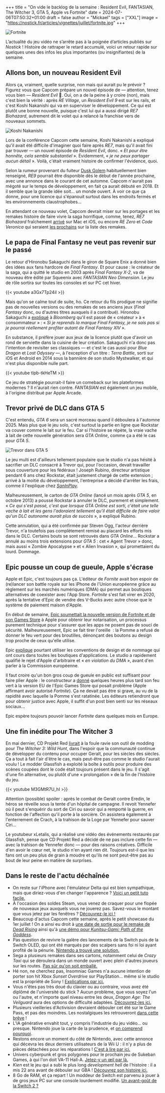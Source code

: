 +++
title = "On vide le backlog de la semaine : Resident Evil, FANTASIAN, The Witcher 3, GTA 5, Apple vs Fortnite"
date = 2024-07-06T07:50:32+01:00
draft = false
author = "Mickael"
tags = ["XXL"]
image = "https://nostick.fr/articles/vignettes/juillet/fortnite.jpg"
+++

![Fortnite](fortnite.jpg "La journée portes ouvertes du club de paintball a un peu dégénéré.") 

L’actualité du jeu vidéo ne s’arrête pas à la poignée d’articles publiés sur *Nostick* ! Histoire de rattraper le retard accumulé, voici un retour rapide sur quelques unes des infos les plus importantes (ou insignifiantes) de la semaine.

## Allons bon, un nouveau Resident Evil

Alors ça, vraiment, quelle surprise, non mais qui aurait pu le prévoir ? Figurez vous que Capcom prépare un nouvel épisode de — attention, tenez vous bien — *Resident Evil* 🤯. Oui, on a de la peine à y croire (non), mais c'est bien la vérité : après *RE Village*, un *Resident Evil 9* est sur les rails, et c'est Koshi Nakanishi qui va en superviser le développement. Ce qui est plutôt une bonne nouvelle, puisque c'est lui qui a aussi dirigé *RE7 Biohazard*, autrement dit le volet qui a relancé la franchise vers de nouveaux sommets.

![Koshi Nakanishi](resident-evil-9.jpg "C'est Koshi Nakanishi qui l'a dit.") 

Lors de la conférence Capcom cette semaine, Koshi Nakanishi a expliqué qu'il avait été difficile d'imaginer quoi faire après *RE7*, mais qu'il avait fini par trouver — un nouvel épisode de *Resident Evil*, donc. « *Et pour être honnête, cela semble substantiel* ». Évidemment, « *je ne peux partager aucun détail* ». Voilà, c'était vraiment histoire de confirmer l'évidence, quoi.

Selon la rumeur provenant du fuiteur [Dusk Golem](https://x.com/AestheticGamer1/status/1786276564080144817) habituellement bien renseigné, *RE9* pourrait être disponible dès le début de l'année prochaine, avec une annonce dans le courant de cet automne. Capcom n'aurait pas mégoté sur le temps de développement, en fait ça aurait débuté en 2018. Et il semble que la grande idée soit… un monde ouvert. À voir ce que ça donne, pour une licence qui s'épanouit surtout dans les endroits fermés et les environnements claustrophobes…

En attendant ce nouveau volet, Capcom devrait miser sur les portages et les remakes histoire de faire vivre la saga horrifique, comme, tenez, *RE7 Biohazard* fraîchement [arrivé](https://www.igen.fr/app-store/2024/07/resident-evil-7-est-desormais-disponible-sympa-sur-mac-du-mieux-sur-iphone-15-pro-144533) sur Mac et iOS, ou encore *RE Zero* et *Code Veronica* qui seraient [les prochains](https://nostick.fr/articles/2024/mai/2905-capcom-travaillerait-sur-un-remake-de-resident-evil-zero-et-de-code-veronica/) sur la liste des remakes.

## Le papa de Final Fantasy ne veut pas revenir sur le passé

Le retour d'Hironobu Sakaguchi dans le giron de Square Enix a donné bien des idées aux fans hardcore de *Final Fantasy*. Et pour cause : le créateur de la saga, qui a quitté le studio en 2003 après *Final Fantasy X-2*, va de nouveau être édité par Squeenix avec *FANTASIAN Neo Dimension*. Le jeu de rôle sortira sur toutes les consoles et sur PC cet hiver.

{{< youtube a3Gx7Tp24iI >}} 

Mais qu'on se calme tout de suite, ho. Ce retour du fils prodigue ne signifie pas de nouvelles versions ou des remakes de ses anciens jeux (*Final Fantasy* donc, ou d'autres titres auxquels il a contribué). Hironobu Sakaguchi a [expliqué](https://www.bloomberg.com/news/newsletters/2024-07-03/-final-fantasy-creator-hironobu-sakaguchi-reunites-with-square-enix?srnd=technology-vp) à *Bloomberg* qu'il est passé de « créateur » à « consommateur » : « *Si je reprends la marque Final Fantasy, je ne sais pas si je pourrai réellement profiter autant de Final Fantasy XIV* ».

En substance, il préfère jouer aux jeux de la licence plutôt que d'avoir un rond de serviette dans la cuisine de leur création. Sakaguchi n'a donc pas l'intention de revisiter ses classiques — et c'est le cas aussi pour *Blue Dragon* et *Lost Odyssey* —, à l'exception d'un titre : *Terra Battle*, sorti sur iOS et Android en 2014 sous la bannière de son studio Mystwalker, et qui n'est plus disponible nulle part. 

{{< youtube tIpb-tkHeTM >}} 

Ce jeu de stratégie pourrait-il faire un comeback sur les plateformes modernes ? Il n'aurait rien contre. *FANTASIAN* est également un jeu mobile, à l'origine distribué par Apple Arcade.

## Trevor privé de DLC dans GTA 5

C'est entendu, *GTA 6* sera un sacré morceau quand il déboulera à l'automne 2025. Mais plus que le jeu solo, c'est surtout la partie en ligne que Rockstar va couver comme le lait sur le feu. Car si l'histoire se répète, la vraie vache à lait de cette nouvelle génération sera *GTA Online*, comme ça a été le cas pour *GTA 5*.

![Trevor dans GTA 5](trevor-gta-5.jpg "Pas de bol Trevor.") 

Le jeu multi est d'ailleurs tellement populaire que le studio n'a pas hésité à sacrifier un DLC consacré à Trevor qui, pour l'occasion, devait travailler sous couverture pour les fédéraux ! Joseph Rubino, directeur artistique pendant 6 ans chez Rockstar, était justement chargé de cette extension ; arrivé à la moitié du développement, l'entreprise a décidé d'arrêter les frais, comme il l'explique chez *[SanInPlay](https://www.youtube.com/watch?v=Uikfph7oQoE)*.

Malheureusement, le carton de *GTA Online* (lancé un mois après *GTA 5*, en octobre 2013) a poussé Rockstar à annuler le DLC, purement et simplement. « *Ce qui s'est passé, c'est que lorsque GTA Online est sorti, c'était une telle vache à lait et les gens l'adoraient tellement qu'il était difficile de faire valoir qu'un DLC autonome aurait plus de succès* », a expliqué Rubino.

Cette annulation, qui a été confirmée par Steven Ogg, l'acteur derrière Trevor, n'a toutefois pas complètement remisé au placard les efforts mis dans le DLC. Certains bouts se sont retrouvés dans *GTA Online*… Rockstar a annulé au moins trois extensions pour *GTA 5* : cet « Agent Trevor » donc, mais aussi « Zombie Apocalypse » et « Alien Invasion », qui promettaient du lourd. Dommage.

## Epic pousse un coup de gueule, Apple s'écrase

Apple et Epic, c'est toujours pas ça. L'éditeur de *Fornite* avait bon espoir de (re)lancer son battle royale sur les iPhone de l'Union européenne grâce au règlement sur les marchés numériques (DMA) qui permet aux boutiques alternatives de coexister avec l'App Store. *Fortnite* s'est fait virer en 2020, après la tentative d'Epic de vendre des V-Bucks avec autre chose que le système de paiement maison d'Apple.

En début de semaine, [Epic soumettait la nouvelle version de Fortnite et de son Games Store](https://nostick.fr/articles/2024/juillet/0107-fortnite-epic-games-store-europe/) à Apple pour obtenir leur notarisation, un processus purement technique pour s'assurer que les apps ne posent pas de souci de sécurité. Malheureusement, Epic se fait tirer l'oreille  : la Pomme a refusé de donner le feu vert pour des broutilles, dénonçant des boutons au design trop proche de ceux qu'elle utilise.

Epic [explique](https://x.com/EpicNewsroom/status/1809179985682325649) pourtant utiliser les conventions de design et de nommage qui ont cours dans toutes les boutiques d'applications. Le studio a rapidement qualifié le rejet d'Apple d'arbitraire et « *en violation du DMA* », avant d'en parler à la Commission européenne. 

Il faut croire qu'un bon gros coup de gueule en public est suffisant pour faire plier Apple : le constructeur a [donné](https://www.reuters.com/technology/epic-games-says-apple-stalling-launch-its-game-store-europe-2024-07-05/) quelques heures plus tard son feu vert à la version EU de l'Epic Games Store qui posait problème (Apple affirmant avoir autorisé *Fortnite*). Ça ne devait pas être si grave, au vu de la rapidité avec laquelle la Pomme s'est ratatinée. Les éditeurs retiendront que pour obtenir justice avec Apple, il suffit d'un post bien senti sur les réseaux sociaux…

Epic espère toujours pouvoir lancer *Fortnite* dans quelques mois en Europe.

## Une fin inédite pour The Witcher 3

En mai dernier, CD Projekt Red [livrait](https://x.com/witchergame/status/1787802994773233878) à la foule ravie son outil de modding pour *The Witcher 3: Wild Hunt*, dans l'espoir que la communauté continue de développer du contenu pour occuper Geralt, pour les siècles des siècles. Ça a tout à fait l'air d'être le cas, mais peut-être pas comme le studio l'aurait voulu ! Le modder Glassfish a exploité la boîte à outils pour produire des scènes coupées dont le code était toujours présent dans le jeu. Il s'agit d'une fin alternative, ou plutôt d'une « prolongation » de la fin de l'histoire du jeu.

{{< youtube M3GMtR7U_hI >}} 

Attention (possible) spoiler : après le combat de Geralt contre Eredin, le héros se réveille sous la tente d'un hôpital de campagne. Il revoit Yennefer où il peut s'enquérir du sort de Ciri ou savoir qui a remporté la guerre, en fonction de l'affection qu'il porte à la sorcière. On assistera également à l'enterrement de Crach, à la trahison de la Loge par Yennefer pour sauver Ciri… 

Le youtubeur xLetalis, qui a réalisé une vidéo des événements restaurés par Glassfish, pense que CD Projekt Red a décidé de ne pas inclure cette fin — avec la trahison de Yennefer donc — pour des raisons créatives. Difficile d'en avoir le cœur net, le studio n'en ayant rien dit. Toujours est-il que les fans ont un peu plus de grain à moudre et qu'ils ne sont peut-être pas au bout de leur peine en matière de surprises.

## Dans le reste de l'actu déchaînée

- On reste sur l'iPhone avec l'émulateur Delta qui est bien sympathique, mais que diriez-vous d'en changer l'apparence ? [Voici un petit tuto facile.](https://nostick.fr/articles/2024/juillet/0107-tuto-installer-un-skin-sur-delta/)
- À l'occasion des soldes Steam, vous venez de craquer pour une flopée de nouveaux jeux auxquels vous ne jouerez pas. Savez-vous le montant que vous jetez par les fenêtres ? [Découvrez-le ici !](https://nostick.fr/articles/2024/juillet/0107-jeux-steam-backlog-milliards/)
- Beaucoup d'actus Capcom cette semaine, après le petit showcase du 1er juillet ! On a ainsi eu droit à [une date de sortie pour le remake de *Dead Rising*](https://nostick.fr/articles/2024/juillet/0107-deluxe-remaster-dead-rising-rentree/) ainsi qu'à [une démo pour *Kunitsu-Gami: Path of the Goddess*](https://nostick.fr/articles/2024/juillet/0107-kunitsu-gami-path-of-the-goddess-demo-capcom/).
- Pas question de revivre la galère des lancements de la Switch puis de la Switch OLED, qui ont été marqués par des scalpers sans foi ni loi ayant profité de la pénurie. [Nintendo a trouvé une solution.](https://nostick.fr/articles/2024/juillet/0207-nintendo-switch-2-scalpers/)
- Sega a plusieurs remakes dans ses cartons, notamment celui de *Crazy Taxi* qui se déroulera dans un monde ouvert avec plein d'autres joueurs sur les routes. [Pas sûr qu'on soit emballé.](https://nostick.fr/articles/2024/juillet/0207-crazy-taxi-multijoueur-sega/)
- Hé non, ne cherchez pas, Insomniac Games n'a aucune intention de porter son hit Xbox *Sunset Overdrive* sur PlayStation… même si le studio est la propriété de Sony ! [Explications par ici.](https://nostick.fr/articles/2024/juillet/0207-sunset-overdrive-naarrivera-pas-de-sitot-sur-playstation/)
- Vous n'êtes pas très doué du clavier ou au contraire, vous avez été diplômé de l'université du stick ? Aucun problème, que vous soyez l'un ou l'autre, et n'importe quel niveau entre les deux, *Dragon Age: The Veilguard* aura des options de difficulté adaptées. [Découvrez-les ici.](https://nostick.fr/articles/2024/juillet/0307-dragon-age-the-veilguard-joueur-niveau-difficulte/)
- Plusieurs vieilleries d'Activision devraient débouler cet été sur le Game Pass, et pas des moindres. Les nostalgiques les retrouveront [dans cette brêve](https://nostick.fr/articles/2024/juillet/0307-crash-bandicoot-spyro-tony-hawk-game-pass/) !
- L'IA générative envahit tout, y compris l'industrie du jeu vidéo… ou presque. Nintendo joue la carte de la prudence, et [on comprend pourquoi](https://nostick.fr/articles/2024/juillet/0407-nintendo-ia-generative-developpement-jeux/).
- Restons encore un moment du côté de Nintendo, avec cette annonce qui décevra les deux derniers utilisateurs de la Wii U : il n'y a plus de pièces détachées pour les réparations ! [C'est à lire par ici.](https://nostick.fr/articles/2024/juillet/0406-derniers-clous-cercueil-wii-u/)
- Univers cyberpunk et gros polygones pour le prochain jeu de Sukeban Games, à qui l'on doit VA-11 Hall-A. [Jetez-y un œil par là.](https://nostick.fr/articles/2024/juillet/0407-createur-de-va11-halla-reviendra-bientot-parasite-eve/)
- *Kien* est le jeu qui a subi le plus long *development hell* de l'histoire : il a mis 22 ans avant de débouler sur GBA ! [Découvrez son histoire ici.](https://nostick.fr/articles/2024/juillet/0507-kien-gba/)
- 8 Go de RAM, et ça repart ! Un moddeur de Switch est parvenu à jouer à de gros jeux PC sur une console lourdement modifié. [Un avant-goût de la Switch 2 ?](https://nostick.fr/articles/2024/juillet/0507-switch-pro-jeux-pc/)